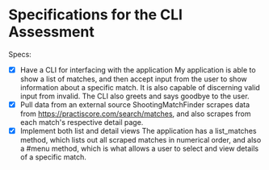 # Specifications for the CLI Assessment

Specs:
- [x] Have a CLI for interfacing with the application
      My application is able to show a list of matches, and then accept input from the user
      to show information about a specific match. It is also capable of discerning valid input from invalid. The CLI also greets and says goodbye to the user.
- [x] Pull data from an external source
      ShootingMatchFinder scrapes data from https://practiscore.com/search/matches, and also scrapes from each match's respective detail page.
- [x] Implement both list and detail views
      The application has a list_matches method, which lists out all scraped matches in numerical order, and also a #menu method, which is what allows a user to select and view details of a specific match.
